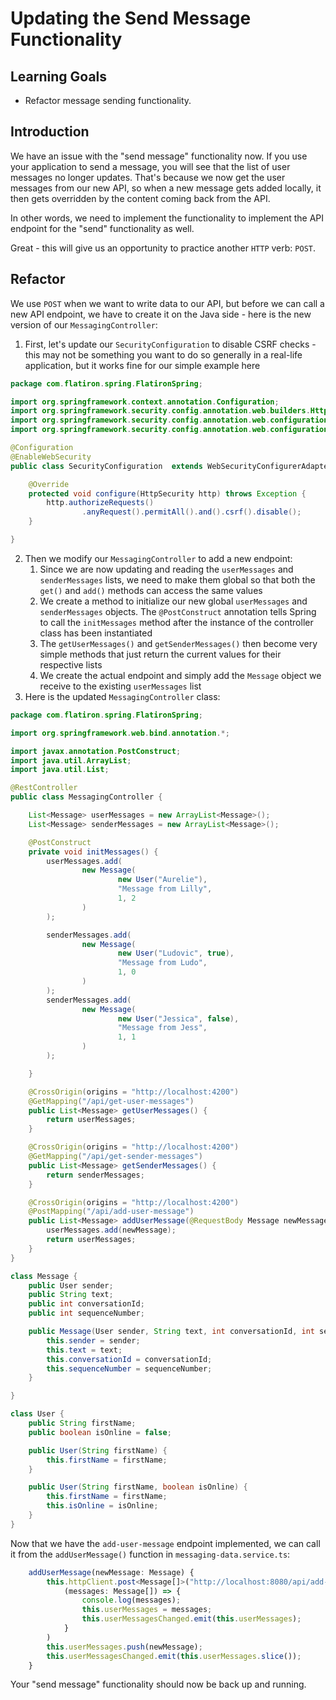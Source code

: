 # Updating the Send Message Functionality

## Learning Goals

- Refactor message sending functionality.

## Introduction

We have an issue with the "send message" functionality now. If you use your
application to send a message, you will see that the list of user messages no
longer updates. That's because we now get the user messages from our new API, so
when a new message gets added locally, it then gets overridden by the content
coming back from the API.

In other words, we need to implement the functionality to implement the API
endpoint for the "send" functionality as well.

Great - this will give us an opportunity to practice another `HTTP` verb:
`POST`.

## Refactor

We use `POST` when we want to write data to our API, but before we can call a
new API endpoint, we have to create it on the Java side - here is the new
version of our `MessagingController`:

1. First, let's update our `SecurityConfiguration` to disable CSRF checks - this
   may not be something you want to do so generally in a real-life application,
   but it works fine for our simple example here

```java
package com.flatiron.spring.FlatironSpring;

import org.springframework.context.annotation.Configuration;
import org.springframework.security.config.annotation.web.builders.HttpSecurity;
import org.springframework.security.config.annotation.web.configuration.EnableWebSecurity;
import org.springframework.security.config.annotation.web.configuration.WebSecurityConfigurerAdapter;

@Configuration
@EnableWebSecurity
public class SecurityConfiguration  extends WebSecurityConfigurerAdapter {

    @Override
    protected void configure(HttpSecurity http) throws Exception {
        http.authorizeRequests()
                .anyRequest().permitAll().and().csrf().disable();
    }

}
```

2. Then we modify our `MessagingController` to add a new endpoint:
   1. Since we are now updating and reading the `userMessages` and
      `senderMessages` lists, we need to make them global so that both the
      `get()` and `add()` methods can access the same values
   2. We create a method to initialize our new global `userMessages` and
      `senderMessages` objects. The `@PostConstruct` annotation tells Spring to
      call the `initMessages` method after the instance of the controller class
      has been instantiated
   3. The `getUserMessages()` and `getSenderMessages()` then become very simple
      methods that just return the current values for their respective lists
   4. We create the actual endpoint and simply add the `Message` object we
      receive to the existing `userMessages` list
3. Here is the updated `MessagingController` class:

```java
package com.flatiron.spring.FlatironSpring;

import org.springframework.web.bind.annotation.*;

import javax.annotation.PostConstruct;
import java.util.ArrayList;
import java.util.List;

@RestController
public class MessagingController {

    List<Message> userMessages = new ArrayList<Message>();
    List<Message> senderMessages = new ArrayList<Message>();

    @PostConstruct
    private void initMessages() {
        userMessages.add(
                new Message(
                        new User("Aurelie"),
                        "Message from Lilly",
                        1, 2
                )
        );

        senderMessages.add(
                new Message(
                        new User("Ludovic", true),
                        "Message from Ludo",
                        1, 0
                )
        );
        senderMessages.add(
                new Message(
                        new User("Jessica", false),
                        "Message from Jess",
                        1, 1
                )
        );

    }

    @CrossOrigin(origins = "http://localhost:4200")
    @GetMapping("/api/get-user-messages")
    public List<Message> getUserMessages() {
        return userMessages;
    }

    @CrossOrigin(origins = "http://localhost:4200")
    @GetMapping("/api/get-sender-messages")
    public List<Message> getSenderMessages() {
        return senderMessages;
    }

    @CrossOrigin(origins = "http://localhost:4200")
    @PostMapping("/api/add-user-message")
    public List<Message> addUserMessage(@RequestBody Message newMessage) {
        userMessages.add(newMessage);
        return userMessages;
    }
}

class Message {
    public User sender;
    public String text;
    public int conversationId;
    public int sequenceNumber;

    public Message(User sender, String text, int conversationId, int sequenceNumber){
        this.sender = sender;
        this.text = text;
        this.conversationId = conversationId;
        this.sequenceNumber = sequenceNumber;
    }

}

class User {
    public String firstName;
    public boolean isOnline = false;

    public User(String firstName) {
        this.firstName = firstName;
    }

    public User(String firstName, boolean isOnline) {
        this.firstName = firstName;
        this.isOnline = isOnline;
    }
}
```

Now that we have the `add-user-message` endpoint implemented, we can call it
from the `addUserMessage()` function in `messaging-data.service.ts`:

```typescript
    addUserMessage(newMessage: Message) {
        this.httpClient.post<Message[]>("http://localhost:8080/api/add-user-message", newMessage).subscribe(
            (messages: Message[]) => {
                console.log(messages);
                this.userMessages = messages;
                this.userMessagesChanged.emit(this.userMessages);
            }
        )
        this.userMessages.push(newMessage);
        this.userMessagesChanged.emit(this.userMessages.slice());
    }
```

Your "send message" functionality should now be back up and running.
